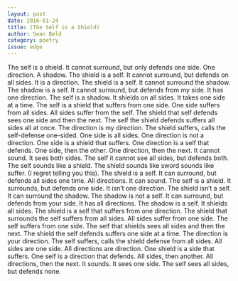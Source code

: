 ```yaml
---
layout: post 
date: 2016-01-24
title: (The Self is a Shield)
author: Sean Beld
category: poetry
issue: edge
---
```

The self is a shield. It cannot surround, but only defends one side. One direction. A shadow. The shield is a self. It cannot surround, but defends on all sides. It is a direction. The shield is a self. It cannot surround the shadow. The shadow is a self. It cannot surround, but defends from my side. It has one direction. The self is a shadow. It shields on all sides. It takes one side at a time. The self is a shield that suffers from one side. One side suffers from all sides. All sides suffer from the self. The shield that self defends sees one side and then the next. The self the shield defends suffers all sides all at once. The direction is my direction. The shield suffers, calls the self-defense one-sided. One side is all sides. One direction is not a direction. One side is a shield that suffers. One direction is a self that defends. One side, then the other. One direction, then the next. It cannot sound. It sees both sides. The self it cannot see all sides, but defends both. The self sounds like a shield. The shield sounds like sword sounds like suffer. (I regret telling you this). The shield is a self. It can surround, but defends all sides one time. All directions. It can sound. The self is a shield. It surrounds, but defends one side. It isn’t one direction. The shield isn’t a self. It can surround the shadow. The shadow is not a self. It can surround, but defends from your side. It has all directions. The shadow is a self. It shields all sides. The shield is a self that suffers from one direction. The shield that surrounds the self suffers from all sides. All sides suffer from one side. The self suffers from one side. The self that shields sees all sides and then the next. The shield the self defends suffers one side at a time. The direction is your direction. The self suffers, calls the shield defense from all sides. All sides are one side. All directions are direction. One shield is a side that suffers. One self is a direction that defends. All sides, then another. All directions, then the next. It sounds. It sees one side. The self sees all sides, but defends none.